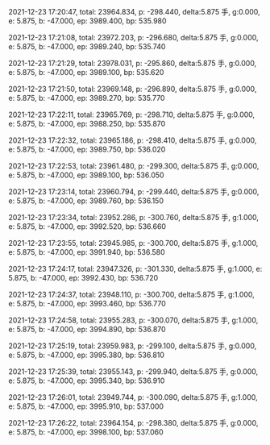 2021-12-23 17:20:47, total: 23964.834, p: -298.440, delta:5.875 手, g:0.000, e: 5.875, b: -47.000, ep: 3989.400, bp: 535.980

2021-12-23 17:21:08, total: 23972.203, p: -296.680, delta:5.875 手, g:0.000, e: 5.875, b: -47.000, ep: 3989.240, bp: 535.740

2021-12-23 17:21:29, total: 23978.031, p: -295.860, delta:5.875 手, g:0.000, e: 5.875, b: -47.000, ep: 3989.100, bp: 535.620

2021-12-23 17:21:50, total: 23969.148, p: -296.890, delta:5.875 手, g:0.000, e: 5.875, b: -47.000, ep: 3989.270, bp: 535.770

2021-12-23 17:22:11, total: 23965.769, p: -298.710, delta:5.875 手, g:0.000, e: 5.875, b: -47.000, ep: 3988.250, bp: 535.870

2021-12-23 17:22:32, total: 23965.186, p: -298.410, delta:5.875 手, g:0.000, e: 5.875, b: -47.000, ep: 3989.750, bp: 536.020

2021-12-23 17:22:53, total: 23961.480, p: -299.300, delta:5.875 手, g:0.000, e: 5.875, b: -47.000, ep: 3989.100, bp: 536.050

2021-12-23 17:23:14, total: 23960.794, p: -299.440, delta:5.875 手, g:0.000, e: 5.875, b: -47.000, ep: 3989.760, bp: 536.150

2021-12-23 17:23:34, total: 23952.286, p: -300.760, delta:5.875 手, g:1.000, e: 5.875, b: -47.000, ep: 3992.520, bp: 536.660

2021-12-23 17:23:55, total: 23945.985, p: -300.700, delta:5.875 手, g:1.000, e: 5.875, b: -47.000, ep: 3991.940, bp: 536.580

2021-12-23 17:24:17, total: 23947.326, p: -301.330, delta:5.875 手, g:1.000, e: 5.875, b: -47.000, ep: 3992.430, bp: 536.720

2021-12-23 17:24:37, total: 23948.110, p: -300.700, delta:5.875 手, g:1.000, e: 5.875, b: -47.000, ep: 3993.460, bp: 536.770

2021-12-23 17:24:58, total: 23955.283, p: -300.070, delta:5.875 手, g:1.000, e: 5.875, b: -47.000, ep: 3994.890, bp: 536.870

2021-12-23 17:25:19, total: 23959.983, p: -299.100, delta:5.875 手, g:0.000, e: 5.875, b: -47.000, ep: 3995.380, bp: 536.810

2021-12-23 17:25:39, total: 23955.143, p: -299.940, delta:5.875 手, g:0.000, e: 5.875, b: -47.000, ep: 3995.340, bp: 536.910

2021-12-23 17:26:01, total: 23949.744, p: -300.090, delta:5.875 手, g:1.000, e: 5.875, b: -47.000, ep: 3995.910, bp: 537.000

2021-12-23 17:26:22, total: 23964.154, p: -298.380, delta:5.875 手, g:0.000, e: 5.875, b: -47.000, ep: 3998.100, bp: 537.060